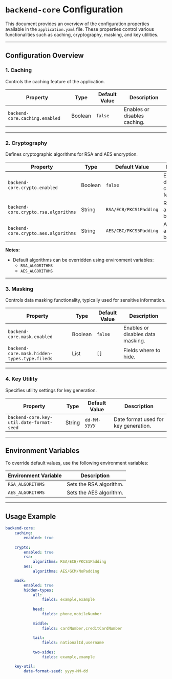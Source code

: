 # `backend-core` Configuration

This document provides an overview of the configuration properties available in the `application.yaml` file. These
properties control various functionalities such as caching, cryptography, masking, and key utilities.

---

## Configuration Overview

### 1. Caching

Controls the caching feature of the application.

| Property                       | Type    | Default Value | Description                  |
|--------------------------------|---------|---------------|------------------------------|
| `backend-core.caching.enabled` | Boolean | `false`       | Enables or disables caching. |

---

### 2. Cryptography

Defines cryptographic algorithms for RSA and AES encryption.

| Property                             | Type    | Default Value          | Description                                 |
|--------------------------------------|---------|------------------------|---------------------------------------------|
| `backend-core.crypto.enabled`        | Boolean | `false`                | Enables or disables cryptographic features. |
| `backend-core.crypto.rsa.algorithms` | String  | `RSA/ECB/PKCS1Padding` | RSA algorithm to be used.                   |
| `backend-core.crypto.aes.algorithms` | String  | `AES/CBC/PKCS5Padding` | AES algorithm to be used.                   |

**Notes:**

- Default algorithms can be overridden using environment variables:
    - `RSA_ALGORITHMS`
    - `AES_ALGORITHMS`

---

### 3. Masking

Controls data masking functionality, typically used for sensitive information.

| Property                                     | Type         | Default Value | Description                       |
|----------------------------------------------|--------------|---------------|-----------------------------------|
| `backend-core.mask.enabled`                  | Boolean      | `false`       | Enables or disables data masking. |
| `backend-core.mask.hidden-types.type.fileds` | List<String> | `[]`          | Fields where to hide.             |

---

### 4. Key Utility

Specifies utility settings for key generation.

| Property                                 | Type   | Default Value | Description                          |
|------------------------------------------|--------|---------------|--------------------------------------|
| `backend-core.key-util.date-format-seed` | String | `dd-MM-yyyy`  | Date format used for key generation. |

---

## Environment Variables

To override default values, use the following environment variables:

| Environment Variable | Description             |
|----------------------|-------------------------|
| `RSA_ALGORITHMS`     | Sets the RSA algorithm. |
| `AES_ALGORITHMS`     | Sets the AES algorithm. |

---

## Usage Example

```yaml
backend-core:
    caching:
        enabled: true
        
    crypto:
        enabled: true
        rsa:
            algorithms: RSA/ECB/PKCS1Padding
        aes:
            algorithms: AES/GCM/NoPadding

    mask:
        enabled: true
        hidden-types:
            all:
                fields: example,example
                
            head:
                fields: phone,mobileNumber
              
            middle:
                fields: cardNumber,creditCardNumber
      
            tail:
                fields: nationalId,username
                
            two-sides:
                fields: example,example

    key-util:
        date-format-seed: yyyy-MM-dd
